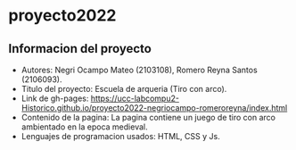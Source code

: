 # proyecto2022

  ## Informacion del proyecto
 * Autores: Negri Ocampo Mateo (2103108), Romero Reyna Santos (2106093).
 * Titulo del proyecto: Escuela de arqueria (Tiro con arco).
 * Link de gh-pages: https://ucc-labcompu2-Historico.github.io/proyecto2022-negriocampo-romeroreyna/index.html
 * Contenido de la pagina: La pagina contiene un juego de tiro con arco ambientado en la epoca medieval.
 * Lenguajes de programacion usados: HTML, CSS y Js. 
	
